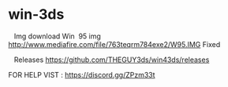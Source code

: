 # win-3ds
 
 Img download
 Win 
 95 img http://www.mediafire.com/file/763teqrm784exe2/W95.IMG
 Fixed 

 
 Releases https://github.com/THEGUY3ds/win43ds/releases
 
FOR HELP VIST : https://discord.gg/ZPzm33t
